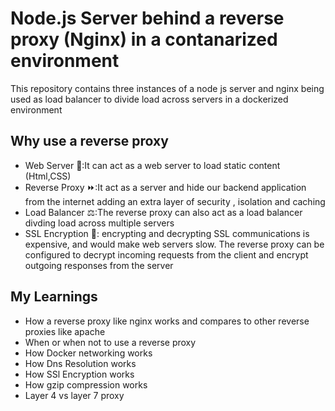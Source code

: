 # Node.js Server behind a reverse proxy (Nginx) in a contanarized environment
This repository contains three instances of a node js server and nginx being used as load balancer to divide load across servers in a dockerized environment
 
## Why use a reverse proxy 
- Web Server 🤖:It can act as a web server to load static content (Html,CSS)
- Reverse Proxy ⏩:It act as a server and hide our backend application from the internet adding 
  an extra layer of security , isolation and caching
- Load Balancer ⚖️:The reverse proxy can also act as  a load balancer divding load across multiple servers 
- SSL Encryption 🔐: encrypting and decrypting SSL communications is expensive, and would make web servers slow. The reverse proxy can be configured to decrypt incoming requests from the client and encrypt outgoing responses from the server

## My Learnings
- How a reverse proxy like nginx works and compares to other reverse proxies like apache
- When or when not to use a reverse proxy
- How Docker networking works
- How Dns Resolution works
- How SSl Encryption works
- How gzip compression works
- Layer 4 vs layer 7 proxy

